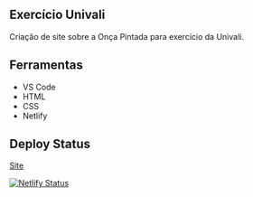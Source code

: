 ## Exercício Univali
Criação de site  sobre a Onça Pintada para exercício da Univali.

## Ferramentas
<ul>
<li>VS Code</li>
<li>HTML</li>
<li>CSS</li>
<li>Netlify</li>
</ul>

## Deploy Status

<a href="onca-pintada-univali.netlify.app">Site</a>

[![Netlify Status](https://api.netlify.com/api/v1/badges/7b7ae9c2-50eb-4331-9995-265f5fd759c8/deploy-status)](https://app.netlify.com/sites/onca-pintada-univali/deploys)
